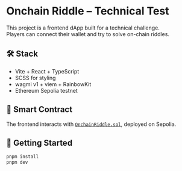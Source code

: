 # Onchain Riddle – Technical Test

This project is a frontend dApp built for a technical challenge.  
Players can connect their wallet and try to solve on-chain riddles.

## 🛠 Stack

-   Vite + React + TypeScript
-   SCSS for styling
-   wagmi v1 + viem + RainbowKit
-   Ethereum Sepolia testnet

## 🔗 Smart Contract

The frontend interacts with [`OnchainRiddle.sol`](https://github.com/poppyseedDev/solidity-riddle/blob/main/contracts/OnchainRiddle.sol), deployed on Sepolia.

## 🚀 Getting Started

```bash
pnpm install
pnpm dev
```
